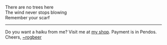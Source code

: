 There are no trees here  
The wind never stops blowing  
Remember your scarf

---

Do you want a haiku from me? Visit me at [my shop](http://beta.pendo.cc/offers/384). Payment is in Pendos.
Cheers,
[~rogbeer](http://tilde.town/~rogbeer)
